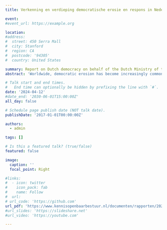 ```yaml
---
title: Verkenning en verdieping democratische erosie en respons in Nederland

event: 
#event_url: https://example.org

location: 
#address:
#  street: 450 Serra Mall
#  city: Stanford
#  region: CA
#  postcode: '94305'
#  country: United States

summary: Report on Dutch democracy on behalf of the Dutch Ministry of the Interior
abstract: 'Worldwide, democratic erosion has become increasingly common in the last decade, scientific studies such as that of the V-Dem institute signal. Remarkably, democratic erosion is not limited to younger or electoral democracies. Signs of democratic erosion are also visible in older and liberal democracies. The fact that democratic erosion can also occur in established liberal democracies (think of the United States, Poland and Hungary, once the examples of successful democratisation in Europe), raises the question whether there are traces of democratic erosion in the Netherlands. And if so, what (re)actions and acts are likely to keep democracy sustainable and resilient? Led by researchers from Radboud University, a group of renowned Dutch scholars is mapping what signs of democratic erosion are, what contributes to the resilience of democracies against it and how to assess the Netherlands from that perspective. They examine constitutional and institutional frameworks, behaviour of actors in the political-administrative and social domain, the role of citizens, cross-border undermining of democracies and democratic norms and standards.'  

# Talk start and end times.
#   End time can optionally be hidden by prefixing the line with `#`.
date: '2024-04-12'
#date_end: '2030-06-01T15:00:00Z'
all_day: false

# Schedule page publish date (NOT talk date).
publishDate: '2017-01-01T00:00:00Z'

authors:
  - admin

tags: []

# Is this a featured talk? (true/false)
featured: false

image:
  caption: ''
  focal_point: Right

#links:
#  - icon: twitter
#    icon_pack: fab
#    name: Follow
#  url: 
# url_code: 'https://github.com'
url_pdf: 'https://www.kennisopenbaarbestuur.nl/documenten/rapporten/2024/04/12/verkenning-en-verdieping-democratische-erosie-en-respons-in-nederland'
#url_slides: 'https://slideshare.net'
#url_video: 'https://youtube.com'

---
```

